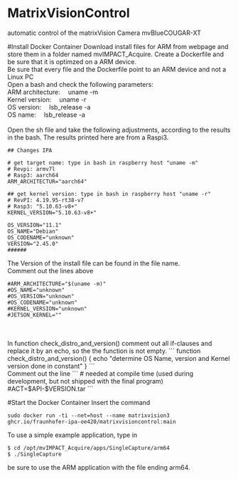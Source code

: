 # MatrixVisionControl
automatic control of the matrixVision Camera mvBlueCOUGAR-XT

#Install Docker Container
Download install files for ARM from webpage and store them in a folder named mvIMPACT_Acquire. Create a Dockerfile and be sure that it is optimzed on a ARM device.
<br>
Be sure that every file and the Dockerfile point to an ARM device and not a Linux PC
<br>
Open a bash and check the following parameters:
<br>ARM architecture:   &emsp;uname -m
<br>Kernel version:     &emsp;uname -r
<br>OS version:         &emsp;lsb_release -a
<br>OS name:            &emsp;lsb_release -a
<br>
<br>
Open the sh file and take the following adjustments, according to the results in the bash. The results printed here are from a Raspi3.
```
## Changes IPA

# get target name: type in bash in raspberry host "uname -m"
# Revpi: armv7l
# Rasp3: aarch64
ARM_ARCHITECTUR="aarch64"

## get kernel version: type in bash in raspberry host "uname -r"
# RevPI: 4.19.95-rt38-v7
# Rasp3: "5.10.63-v8+"
KERNEL_VERSION="5.10.63-v8+"

OS_VERSION="11.1"
OS_NAME="Debian"
OS_CODENAME="unknown"
VERSION="2.45.0"
######
```
The Version of the install file can be found in the file name.
<br>Comment out the lines above
```
#ARM_ARCHITECTURE="$(uname -m)" 
#OS_NAME="unknown"
#OS_VERSION="unknown"
#OS_CODENAME="unknown"
#KERNEL_VERSION="unknown"
#JETSON_KERNEL=""
```
<br>
<br>
In function check_distro_and_version() comment out all if-clauses and replace it by an echo, so the the function is not empty.
```
function check_distro_and_version()
{
  echo "determine OS Name, version and Kernel version done in constant"
}
```
<br>
Comment out the line
```
# needed at compile time (used during development, but not shipped with the final program)
#ACT=$API-$VERSION.tar
```

#Start the Docker Container
Insert the command
```
sudo docker run -ti --net=host --name matrixvision3 ghcr.io/fraunhofer-ipa-oe420/matrixvisioncontrol:main
```
To use a simple example application, type in
```
$ cd /opt/mvIMPACT_Acquire/apps/SingleCapture/arm64
$ ./SingleCapture
```
be sure to use the ARM application with the file ending arm64.
